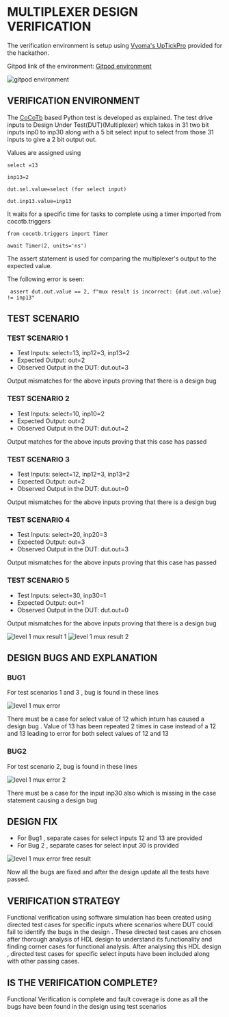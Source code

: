  # MULTIPLEXER DESIGN VERIFICATION
 
 The verification environment is setup using [Vyoma's UpTickPro](https://vyomasystems.com) provided for the hackathon.
 
 Gitpod link of the environment: [Gitpod environment](https://vyomasystem-challengesr-z0ps2j7cguv.ws-us54.gitpod.io/)

![gitpod environment](https://user-images.githubusercontent.com/89691159/181111599-38a3bd40-93c2-4650-bd4b-7c43b21a9362.JPG)

## VERIFICATION ENVIRONMENT
The [CoCoTb](https://www.cocotb.org/) based Python test is developed as explained. The test drive inputs to Design Under Test(DUT)(Multiplexer) which takes in 31 two bit inputs inp0 to inp30 along with a 5 bit select input to select from those 31 inputs to give a 2 bit output out.

Values are assigned using
    
    select =13
    
    inp13=2
    
    dut.sel.value=select (for select input)
    
    dut.inp13.value=inp13 
    
It waits for a specific time for tasks to complete using a timer imported from cocotb.triggers

    from cocotb.triggers import Timer
    
    await Timer(2, units='ns')
    
The assert statement is used for comparing the multiplexer's output to the expected value.

The following error is seen:

     assert dut.out.value == 2, f"mux result is incorrect: {dut.out.value} != inp13"
     
## TEST SCENARIO

### TEST SCENARIO 1

- Test Inputs: select=13, inp12=3, inp13=2
- Expected Output: out=2
- Observed Output in the DUT: dut.out=3

Output mismatches for the above inputs proving that there is a design bug

### TEST SCENARIO 2

- Test Inputs: select=10, inp10=2
- Expected Output: out=2
- Observed Output in the DUT: dut.out=2

Output matches for the above inputs proving that this case has passed

### TEST SCENARIO 3

- Test Inputs: select=12, inp12=3, inp13=2
- Expected Output: out=2
- Observed Output in the DUT: dut.out=0

Output mismatches for the above inputs proving that there is a design bug

### TEST SCENARIO 4

- Test Inputs: select=20, inp20=3
- Expected Output: out=3
- Observed Output in the DUT: dut.out=3

Output mismatches for the above inputs proving that this case has passed

### TEST SCENARIO 5

- Test Inputs: select=30, inp30=1
- Expected Output: out=1
- Observed Output in the DUT: dut.out=0

Output mismatches for the above inputs proving that there is a design bug

![level 1 mux  result 1](https://user-images.githubusercontent.com/89691159/181101384-5b691bd3-481c-4afc-87f4-bba4a8dd0dfe.JPG)
![level 1 mux  result 2](https://user-images.githubusercontent.com/89691159/181101414-fb881eba-0931-4856-a3ec-4009df5f0246.JPG)

## DESIGN BUGS AND EXPLANATION

### BUG1
For test scenarios 1 and 3 , bug is found in these lines

![level 1 mux error](https://user-images.githubusercontent.com/89691159/181103417-4568274d-ad58-4cf4-9d3a-39fe3bcd368c.JPG)  

There must be a case for select value of 12 which inturn has caused a design bug . Value of 13 has been repeated 2 times in case instead of a 12 and 13 leading to error for both select values of 12 and 13

### BUG2

For test scenario 2, bug is found in these lines

![level 1 mux error 2](https://user-images.githubusercontent.com/89691159/181104273-cd5c202c-8bd3-48ff-981e-d06d3ff0c537.JPG)

 There must be a case for the input inp30 also which is missing in the case statement causing a design bug

## DESIGN FIX

- For Bug1 , separate cases for select inputs 12 and 13 are provided
- For Bug 2 , separate cases for select input 30 is provided

![level 1 mux error free result](https://user-images.githubusercontent.com/89691159/181108541-05c9d53c-6b9d-4b61-a489-6f7c012d5bb4.JPG)

 Now all the bugs are fixed and after the design update all the tests have passed.
 
## VERIFICATION STRATEGY

Functional verification using software simulation has been created using directed test cases for specific inputs where scenarios where DUT could fail to identify the bugs in the design . These directed test cases are chosen after thorough analysis of HDL design to understand its functionality and finding corner cases for functional analysis. After analysing this HDL design , directed test cases for specific select inputs have been included along with other passing cases.

## IS THE VERIFICATION COMPLETE?

 Functional Verification is complete and fault coverage is done as all the bugs have been found in the design using test scenarios 
